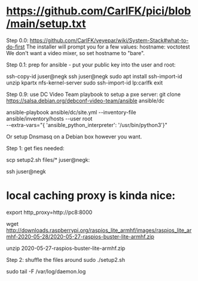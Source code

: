 # https://github.com/CarlFK/pici/blob/main/setup.txt

Step 0.0: https://github.com/CarlFK/veyepar/wiki/System-Stack#what-to-do-first
The installer will prompt you for a few values:
    hostname: voctotest
We don't want a video mixer, so set hostname to "bare".

Step 0.1: prep for ansible - put your public key into the user and root:

ssh-copy-id juser@negk
ssh juser@negk
sudo apt install ssh-import-id unzip kpartx nfs-kernel-server
sudo ssh-import-id lp:carlfk
exit

Step 0.9: use DC Video Team playbook to setup a pxe server:
git clone https://salsa.debian.org/debconf-video-team/ansible ansible/dc

ansible-playbook ansible/dc/site.yml --inventory-file ansible/inventory/hosts --user root \
 --extra-vars="{ 'ansible_python_interpreter': '/usr/bin/python3'}"

Or setup Dnsmasq on a Debian box however you want.

Step 1: get fies needed:

scp setup2.sh files/* juser@negk:

ssh juser@negk

# local caching proxy is kinda nice:
export http_proxy=http://pc8:8000

wget http://downloads.raspberrypi.org/raspios_lite_armhf/images/raspios_lite_armhf-2020-05-28/2020-05-27-raspios-buster-lite-armhf.zip

unzip 2020-05-27-raspios-buster-lite-armhf.zip

Step 2: shuffle the files around
sudo ./setup2.sh

sudo tail -F /var/log/daemon.log
